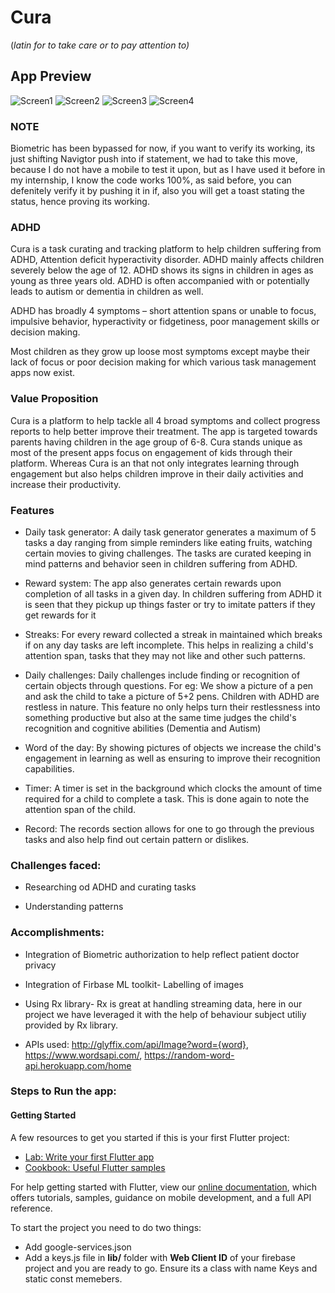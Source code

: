 # **Cura**

(_latin for to take care or to pay attention to)_

## App Preview

![Screen1](https://github.com/Devil39/Apptitude/blob/master/assets/Screen1.png)    ![Screen2](https://github.com/Devil39/Apptitude/blob/master/assets/Screen2.png)
![Screen3](https://github.com/Devil39/Apptitude/blob/master/assets/Screen3.png)    ![Screen4](https://github.com/Devil39/Apptitude/blob/master/assets/Screen4.png)

### NOTE
Biometric has been bypassed for now, if you want to verify its working, its just shifting Navigtor push into if statement, we had to take this move, because I do not have a mobile to test it upon, but as I have used it before in my internship, I know the code works 100%, as said before, you can defenitely verify it by pushing it in if, also you will get a toast stating the status, hence proving its working.

### ADHD


Cura is a task curating and tracking platform to help children suffering from ADHD, Attention deficit hyperactivity disorder. ADHD mainly affects children severely below the age of 12. ADHD shows its signs in children in ages as young as three years old. ADHD is often accompanied with or potentially leads to autism or dementia in children as well.



 ADHD has broadly 4 symptoms – short attention spans or unable to focus, impulsive behavior, hyperactivity or fidgetiness, poor management skills or decision making.



Most children as they grow up loose most symptoms except maybe their lack of focus or poor decision making for which various task management apps now exist.


### Value Proposition


Cura is a platform to help tackle all 4 broad symptoms and collect progress reports to help better improve their treatment. The app is targeted towards parents having children in the age group of 6-8. Cura stands unique as most of the present apps focus on engagement of kids through their platform. Whereas Cura is an that not only integrates learning through engagement but also helps children improve in their daily activities and increase their productivity.


### Features


- Daily task generator: A daily task generator generates a maximum of 5 tasks a day ranging from simple reminders like eating fruits, watching certain movies to giving challenges. The tasks are curated keeping in mind patterns and behavior seen in children suffering from ADHD.

- Reward system: The app also generates certain rewards upon completion of all tasks in a given day. In children suffering from ADHD it is seen that they pickup up things faster or try to imitate patters if they get rewards for it

- Streaks: For every reward collected a streak in maintained which breaks if on any day tasks are left incomplete. This helps in realizing a child&#39;s attention span, tasks that they may not like and other such patterns.

- Daily challenges: Daily challenges include finding or recognition of certain objects through questions. For eg: We show a picture of a pen and ask the child to take a picture of 5+2 pens. Children with ADHD are restless in nature. This feature no only helps turn their restlessness into something productive but also at the same time judges the child&#39;s recognition and cognitive abilities (Dementia and Autism)

- Word of the day: By showing pictures of objects we increase the child&#39;s engagement in learning as well as ensuring to improve their recognition capabilities.

- Timer: A timer is set in the background which clocks the amount of time required for a child to complete a task. This is done again to note the attention span of the child.

- Record: The records section allows for one to go through the previous tasks and also help find out certain pattern or dislikes.



### Challenges faced:


- Researching od ADHD and curating tasks

- Understanding patterns



### Accomplishments:


- Integration of Biometric authorization to help reflect patient doctor privacy

- Integration of Firbase ML toolkit- Labelling of images

- Using Rx library- Rx is great at handling streaming data, here in our project we have leveraged it with the help of behaviour subject utiliy provided by Rx library.

- APIs used: http://glyffix.com/api/Image?word={word}, https://www.wordsapi.com/, https://random-word-api.herokuapp.com/home 


### Steps to Run the app:
#### Getting Started

A few resources to get you started if this is your first Flutter project:

- [Lab: Write your first Flutter app](https://flutter.dev/docs/get-started/codelab)
- [Cookbook: Useful Flutter samples](https://flutter.dev/docs/cookbook)

For help getting started with Flutter, view our
[online documentation](https://flutter.dev/docs), which offers tutorials,
samples, guidance on mobile development, and a full API reference.

To start the project you need to do two things:
- Add google-services.json
- Add a keys.js file in **lib/** folder with **Web Client ID** of your firebase project and you are ready to go. Ensure its a class with name Keys and static const memebers.


